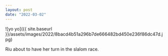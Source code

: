 ```yaml
---
layout: post
date: "2022-03-02"
---
```


![yo yo]({{ site.baseurl }}/assets/images/2022/8bacd4b51a296b7de666482bd450e236f86dc47d.jpg)

Riu about to have her turn in the slalom race.
